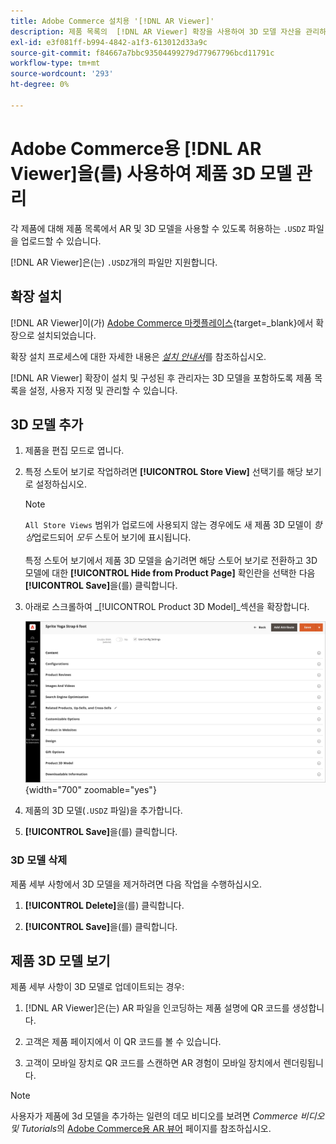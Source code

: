 ```yaml
---
title: Adobe Commerce 설치용 '[!DNL AR Viewer]'
description: 제품 목록의  [!DNL AR Viewer] 확장을 사용하여 3D 모델 자산을 관리하는 방법에 대해 알아봅니다.
exl-id: e3f081ff-b994-4842-a1f3-613012d33a9c
source-git-commit: f84667a7bbc93504499279d77967796bcd11791c
workflow-type: tm+mt
source-wordcount: '293'
ht-degree: 0%

---
```


# Adobe Commerce용 [!DNL AR Viewer]을(를) 사용하여 제품 3D 모델 관리

각 제품에 대해 제품 목록에서 AR 및 3D 모델을 사용할 수 있도록 허용하는 `.USDZ` 파일을 업로드할 수 있습니다.

[!DNL AR Viewer]은(는) `.USDZ`개의 파일만 지원합니다.

## 확장 설치

[!DNL AR Viewer]이(가) [Adobe Commerce 마켓플레이스](https://commercemarketplace.adobe.com/magento-module-arviewer.html){target=_blank}에서 확장으로 설치되었습니다.

확장 설치 프로세스에 대한 자세한 내용은 [_설치 안내서_](https://experienceleague.adobe.com/docs/commerce-operations/installation-guide/tutorials/extensions.html)를 참조하십시오.

[!DNL AR Viewer] 확장이 설치 및 구성된 후 관리자는 3D 모델을 포함하도록 제품 목록을 설정, 사용자 지정 및 관리할 수 있습니다.

## 3D 모델 추가

1. 제품을 편집 모드로 엽니다.

1. 특정 스토어 보기로 작업하려면 **[!UICONTROL Store View]** 선택기를 해당 보기로 설정하십시오.

   >[!NOTE]
   >
   >`All Store Views` 범위가 업로드에 사용되지 않는 경우에도 새 제품 3D 모델이 _항상_&#x200B;업로드되어 _모두_ 스토어 보기에 표시됩니다. <br/><br/>특정 스토어 보기에서 제품 3D 모델을 숨기려면 해당 스토어 보기로 전환하고 3D 모델에 대한 **[!UICONTROL Hide from Product Page]** 확인란을 선택한 다음 **[!UICONTROL Save]**&#x200B;을(를) 클릭합니다.

1. 아래로 스크롤하여 _[!UICONTROL Product 3D Model]_섹션을 확장합니다.

   ![메뉴 팝업](assets/ar-viewer-product-options.png){width="700" zoomable="yes"}

1. 제품의 3D 모델(`.USDZ` 파일)을 추가합니다.

1. **[!UICONTROL Save]**&#x200B;을(를) 클릭합니다.

### 3D 모델 삭제

제품 세부 사항에서 3D 모델을 제거하려면 다음 작업을 수행하십시오.

1. **[!UICONTROL Delete]**&#x200B;을(를) 클릭합니다.

1. **[!UICONTROL Save]**&#x200B;을(를) 클릭합니다.

## 제품 3D 모델 보기

제품 세부 사항이 3D 모델로 업데이트되는 경우:

1. [!DNL AR Viewer]은(는) AR 파일을 인코딩하는 제품 설명에 QR 코드를 생성합니다.

1. 고객은 제품 페이지에서 이 QR 코드를 볼 수 있습니다.

1. 고객이 모바일 장치로 QR 코드를 스캔하면 AR 경험이 모바일 장치에서 렌더링됩니다.

>[!NOTE]
>
> 사용자가 제품에 3d 모델을 추가하는 일련의 데모 비디오를 보려면 _Commerce 비디오 및 Tutorials_&#x200B;의 [Adobe Commerce용 AR 뷰어](https://experienceleague.adobe.com/docs/commerce-learn/tutorials/catalog/augmented-reality.html) 페이지를 참조하십시오.
